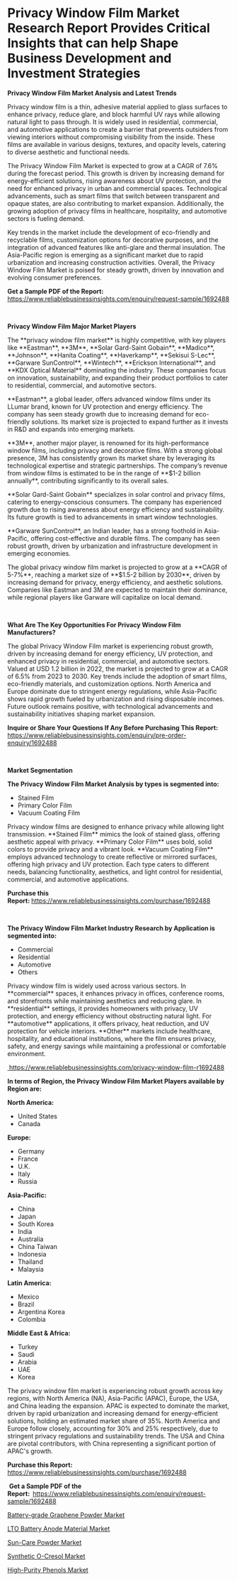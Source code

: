 <p><h1>Privacy Window Film Market Research Report Provides Critical Insights that can help Shape Business Development and Investment Strategies</h1></p><p><strong>Privacy Window Film Market Analysis and Latest Trends</strong></p>
<p><p>Privacy window film is a thin, adhesive material applied to glass surfaces to enhance privacy, reduce glare, and block harmful UV rays while allowing natural light to pass through. It is widely used in residential, commercial, and automotive applications to create a barrier that prevents outsiders from viewing interiors without compromising visibility from the inside. These films are available in various designs, textures, and opacity levels, catering to diverse aesthetic and functional needs.</p><p>The Privacy Window Film Market is expected to grow at a CAGR of 7.6% during the forecast period. This growth is driven by increasing demand for energy-efficient solutions, rising awareness about UV protection, and the need for enhanced privacy in urban and commercial spaces. Technological advancements, such as smart films that switch between transparent and opaque states, are also contributing to market expansion. Additionally, the growing adoption of privacy films in healthcare, hospitality, and automotive sectors is fueling demand.</p><p>Key trends in the market include the development of eco-friendly and recyclable films, customization options for decorative purposes, and the integration of advanced features like anti-glare and thermal insulation. The Asia-Pacific region is emerging as a significant market due to rapid urbanization and increasing construction activities. Overall, the Privacy Window Film Market is poised for steady growth, driven by innovation and evolving consumer preferences.</p></p>
<p><strong>Get a Sample PDF of the Report:&nbsp;</strong> <a href="https://www.reliablebusinessinsights.com/enquiry/request-sample/1692488?utm_campaign=1113&utm_medium=2&utm_source=Github&utm_content=ia&utm_term=28012025&utm_id=privacy-window-film">https://www.reliablebusinessinsights.com/enquiry/request-sample/1692488</a></p>
<p>&nbsp;</p>
<p><strong>Privacy Window Film Major Market Players</strong></p>
<p><p>The **privacy window film market** is highly competitive, with key players like **Eastman**, **3M**, **Solar Gard-Saint Gobain**, **Madico**, **Johnson**, **Hanita Coating**, **Haverkamp**, **Sekisui S-Lec**, **Garware SunControl**, **Wintech**, **Erickson International**, and **KDX Optical Material** dominating the industry. These companies focus on innovation, sustainability, and expanding their product portfolios to cater to residential, commercial, and automotive sectors.</p><p>**Eastman**, a global leader, offers advanced window films under its LLumar brand, known for UV protection and energy efficiency. The company has seen steady growth due to increasing demand for eco-friendly solutions. Its market size is projected to expand further as it invests in R&D and expands into emerging markets.</p><p>**3M**, another major player, is renowned for its high-performance window films, including privacy and decorative films. With a strong global presence, 3M has consistently grown its market share by leveraging its technological expertise and strategic partnerships. The company’s revenue from window films is estimated to be in the range of **$1-2 billion annually**, contributing significantly to its overall sales.</p><p>**Solar Gard-Saint Gobain** specializes in solar control and privacy films, catering to energy-conscious consumers. The company has experienced growth due to rising awareness about energy efficiency and sustainability. Its future growth is tied to advancements in smart window technologies.</p><p>**Garware SunControl**, an Indian leader, has a strong foothold in Asia-Pacific, offering cost-effective and durable films. The company has seen robust growth, driven by urbanization and infrastructure development in emerging economies.</p><p>The global privacy window film market is projected to grow at a **CAGR of 5-7%**, reaching a market size of **$1.5-2 billion by 2030**, driven by increasing demand for privacy, energy efficiency, and aesthetic solutions. Companies like Eastman and 3M are expected to maintain their dominance, while regional players like Garware will capitalize on local demand.</p></p>
<p>&nbsp;</p>
<p><strong>What Are The Key Opportunities For Privacy Window Film Manufacturers?</strong></p>
<p><p>The global Privacy Window Film market is experiencing robust growth, driven by increasing demand for energy efficiency, UV protection, and enhanced privacy in residential, commercial, and automotive sectors. Valued at USD 1.2 billion in 2022, the market is projected to grow at a CAGR of 6.5% from 2023 to 2030. Key trends include the adoption of smart films, eco-friendly materials, and customization options. North America and Europe dominate due to stringent energy regulations, while Asia-Pacific shows rapid growth fueled by urbanization and rising disposable incomes. Future outlook remains positive, with technological advancements and sustainability initiatives shaping market expansion.</p></p>
<p><strong>Inquire or Share Your Questions If Any Before Purchasing This Report:</strong> <a href="https://www.reliablebusinessinsights.com/enquiry/pre-order-enquiry/1692488?utm_campaign=1113&utm_medium=2&utm_source=Github&utm_content=ia&utm_term=28012025&utm_id=privacy-window-film">https://www.reliablebusinessinsights.com/enquiry/pre-order-enquiry/1692488</a></p>
<p>&nbsp;</p>
<p><strong>Market Segmentation</strong></p>
<p><strong>The Privacy Window Film Market Analysis by types is segmented into:</strong></p>
<p><ul><li>Stained Film</li><li>Primary Color Film</li><li>Vacuum Coating Film</li></ul></p>
<p><p>Privacy window films are designed to enhance privacy while allowing light transmission. **Stained Film** mimics the look of stained glass, offering aesthetic appeal with privacy. **Primary Color Film** uses bold, solid colors to provide privacy and a vibrant look. **Vacuum Coating Film** employs advanced technology to create reflective or mirrored surfaces, offering high privacy and UV protection. Each type caters to different needs, balancing functionality, aesthetics, and light control for residential, commercial, and automotive applications.</p></p>
<p><strong>Purchase this Report:&nbsp;</strong><a href="https://www.reliablebusinessinsights.com/purchase/1692488?utm_campaign=1113&utm_medium=2&utm_source=Github&utm_content=ia&utm_term=28012025&utm_id=privacy-window-film">https://www.reliablebusinessinsights.com/purchase/1692488</a></p>
<p>&nbsp;</p>
<p><strong>The Privacy Window Film Market Industry Research by Application is segmented into:</strong></p>
<p><ul><li>Commercial</li><li>Residential</li><li>Automotive</li><li>Others</li></ul></p>
<p><p>Privacy window film is widely used across various sectors. In **commercial** spaces, it enhances privacy in offices, conference rooms, and storefronts while maintaining aesthetics and reducing glare. In **residential** settings, it provides homeowners with privacy, UV protection, and energy efficiency without obstructing natural light. For **automotive** applications, it offers privacy, heat reduction, and UV protection for vehicle interiors. **Other** markets include healthcare, hospitality, and educational institutions, where the film ensures privacy, safety, and energy savings while maintaining a professional or comfortable environment.</p></p>
<p><a href="https://www.reliablebusinessinsights.com/privacy-window-film-r1692488?utm_campaign=1113&utm_medium=2&utm_source=Github&utm_content=ia&utm_term=28012025&utm_id=privacy-window-film">&nbsp;https://www.reliablebusinessinsights.com/privacy-window-film-r1692488</a></p>
<p><strong>In terms of Region, the Privacy Window Film Market Players available by Region are:</strong></p>
<p>
    <p> <strong> North America: </strong>
        <ul>
            <li>United States</li>
            <li>Canada</li>
        </ul>
        </p> 
    <p> <strong> Europe: </strong>
        <ul>
            <li>Germany</li>
            <li>France</li>
            <li>U.K.</li>
            <li>Italy</li>
            <li>Russia</li>
        </ul>
        </p> 
    <p> <strong> Asia-Pacific: </strong>
        <ul>
            <li>China</li>
            <li>Japan</li>
            <li>South Korea</li>
            <li>India</li>
            <li>Australia</li>
            <li>China Taiwan</li>
            <li>Indonesia</li>
            <li>Thailand</li>
            <li>Malaysia</li>
        </ul>
        </p> 
    <p> <strong> Latin America: </strong>
        <ul>
            <li>Mexico</li>
            <li>Brazil</li>
            <li>Argentina Korea</li>
            <li>Colombia</li>
        </ul>
        </p> 
    <p> <strong> Middle East & Africa: </strong>
        <ul>
            <li>Turkey</li>
            <li>Saudi</li>
            <li>Arabia</li>
            <li>UAE</li>
            <li>Korea</li>
        </ul>
    </p>
    </p>
<p><p>The privacy window film market is experiencing robust growth across key regions, with North America (NA), Asia-Pacific (APAC), Europe, the USA, and China leading the expansion. APAC is expected to dominate the market, driven by rapid urbanization and increasing demand for energy-efficient solutions, holding an estimated market share of 35%. North America and Europe follow closely, accounting for 30% and 25% respectively, due to stringent privacy regulations and sustainability trends. The USA and China are pivotal contributors, with China representing a significant portion of APAC's growth.</p></p>
<p><strong>Purchase this Report: </strong><a href="https://www.reliablebusinessinsights.com/purchase/1692488?utm_campaign=1113&utm_medium=2&utm_source=Github&utm_content=ia&utm_term=28012025&utm_id=privacy-window-film">https://www.reliablebusinessinsights.com/purchase/1692488</a></p>
<p>&nbsp;<strong>Get a Sample PDF of the Report:&nbsp;&nbsp;</strong><a href="https://www.reliablebusinessinsights.com/enquiry/request-sample/1692488?utm_campaign=1113&utm_medium=2&utm_source=Github&utm_content=ia&utm_term=28012025&utm_id=privacy-window-film">https://www.reliablebusinessinsights.com/enquiry/request-sample/1692488</a></p>
<p><strong></strong></p>
<p><p><a href="https://www.linkedin.com/pulse/battery-grade-graphene-powder-report-industry-analysis-bq6xc?utm_campaign=1113&utm_medium=2&utm_source=Github&utm_content=ia&utm_term=28012025&utm_id=privacy-window-film">Battery-grade Graphene Powder Market</a></p><p><a href="https://www.linkedin.com/pulse/insightful-lto-battery-anode-material-market-size-expected-99qic?utm_campaign=1113&utm_medium=2&utm_source=Github&utm_content=ia&utm_term=28012025&utm_id=privacy-window-film">LTO Battery Anode Material Market</a></p><p><a href="https://www.linkedin.com/pulse/competitive-analysis-sun-care-powder-market-from-2025-2032-l23df?utm_campaign=1113&utm_medium=2&utm_source=Github&utm_content=ia&utm_term=28012025&utm_id=privacy-window-film">Sun-Care Powder Market</a></p><p><a href="https://www.linkedin.com/pulse/unlocking-insights-synthetic-o-cresol-market-2025-2032-69-xyfxf?utm_campaign=1113&utm_medium=2&utm_source=Github&utm_content=ia&utm_term=28012025&utm_id=privacy-window-film">Synthetic O-Cresol Market</a></p><p><a href="https://www.linkedin.com/pulse/high-purity-phenols-market-analysis-report-global-insights-region-wdcvf?utm_campaign=1113&utm_medium=2&utm_source=Github&utm_content=ia&utm_term=28012025&utm_id=privacy-window-film">High-Purity Phenols Market</a></p></p>